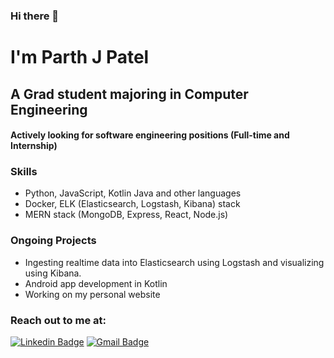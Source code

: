 ### Hi there 👋

I'm Parth J Patel
=============

## A Grad student majoring in Computer Engineering
####  Actively looking for software engineering positions (Full-time and Internship)

### Skills

- Python, JavaScript, Kotlin Java and other languages
- Docker, ELK (Elasticsearch, Logstash, Kibana) stack 
- MERN stack (MongoDB, Express, React, Node.js)

### Ongoing Projects

- Ingesting realtime data into Elasticsearch using Logstash and visualizing using Kibana.
- Android app development in Kotlin
- Working on my personal website

### Reach out to me at:
[![Linkedin Badge](https://img.shields.io/badge/-Parth-blue?style=flat-square&logo=Linkedin&logoColor=white&link=https://www.linkedin.com/in/parthjpatel99//)](https://www.linkedin.com/in/parthjpatel99//) [![Gmail Badge](https://img.shields.io/badge/-parth8199@gmail.com-c14438?style=flat-square&logo=Gmail&logoColor=white&link=mailto:parth8199@gmail.com)](mailto:parth8199@gmail.com)

<!--
**rohitkg98/rohitkg98** is a ✨ _special_ ✨ repository because its `README.md` (this file) appears on your GitHub profile.
Here are some ideas to get you started:

- 🔭 I’m currently working on ...
- 🌱 I’m currently learning ...
- 👯 I’m looking to collaborate on ...
- 🤔 I’m looking for help with ...
- 💬 Ask me about ...
- 📫 How to reach me: ...
- 😄 Pronouns: ...
- ⚡ Fun fact: ...
-->
